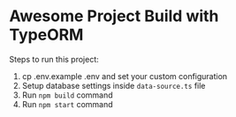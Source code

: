 # Awesome Project Build with TypeORM

Steps to run this project:

1. cp .env.example .env and set your custom configuration
2. Setup database settings inside `data-source.ts` file
3. Run `npm build` command
3. Run `npm start` command
